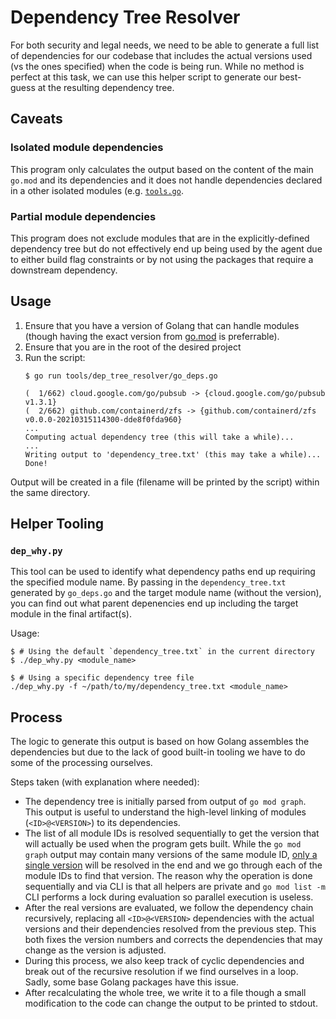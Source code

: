 # Dependency Tree Resolver

For both security and legal needs, we need to be able to generate a full list
of dependencies for our codebase that includes the actual versions used (vs the
ones specified) when the code is being run. While no method is perfect at this
task, we can use this helper script to generate our best-guess at the resulting
dependency tree.


## Caveats

### Isolated module dependencies

This program only calculates the output based on the content of the main
`go.mod` and its dependencies and it does not handle dependencies declared in a
other isolated modules (e.g.
[`tools.go`](https://github.com/DataDog/datadog-agent/blob/main/internal/tools/tools.go).

### Partial module dependencies

This program does not exclude modules that are in the explicitly-defined dependency
tree but do not effectively end up being used by the agent due to either build flag
constraints or by not using the packages that require a downstream dependency.

## Usage

1. Ensure that you have a version of Golang that can handle modules (though having
   the exact version from [go.mod](https://github.com/DataDog/datadog-agent/blob/main/go.mod#L3)
   is preferrable).
2. Ensure that you are in the root of the desired project
3. Run the script:
   ```sh-session
   $ go run tools/dep_tree_resolver/go_deps.go

   (  1/662) cloud.google.com/go/pubsub -> {cloud.google.com/go/pubsub v1.3.1}
   (  2/662) github.com/containerd/zfs -> {github.com/containerd/zfs v0.0.0-20210315114300-dde8f0fda960}
   ...
   Computing actual dependency tree (this will take a while)...
   ...
   Writing output to 'dependency_tree.txt' (this may take a while)...
   Done!
   ```

Output will be created in a file (filename will be printed by the script) within the
same directory.

## Helper Tooling

### `dep_why.py`

This tool can be used to identify what dependency paths end up requiring the
specified module name. By passing in the `dependency_tree.txt` generated by `go_deps.go`
and the target module name (without the version), you can find out what parent
depenencies end up including the target module in the final artifact(s).

Usage:

```sh-session
$ # Using the default `dependency_tree.txt` in the current directory
$ ./dep_why.py <module_name>

$ # Using a specific dependency tree file
./dep_why.py -f ~/path/to/my/dependency_tree.txt <module_name>
```

## Process

The logic to generate this output is based on how Golang assembles the dependencies
but due to the lack of good built-in tooling we have to do some of the processing
ourselves.

Steps taken (with explanation where needed):

- The dependency tree is initially parsed from output of `go mod graph`. This output
  is useful to understand the high-level linking of modules (`<ID>@<VERSION>`) to its
  dependencies.
- The list of all module IDs is resolved sequentially to get the version that will actually
  be used when the program gets built. While the `go mod graph` output may contain many
  versions of the same module ID,
  [only a single version](https://github.com/golang/go/wiki/Modules#version-selection) will
  be resolved in the end and we go through each of the module IDs to find that version.
  The reason why the operation is done sequentially and via CLI is that all helpers are
  private and `go mod list -m` CLI performs a lock during evaluation so parallel execution
  is useless.
- After the real versions are evaluated, we follow the dependency chain recursively,
  replacing all `<ID>@<VERSION>` dependencies with the actual versions and their
  dependencies resolved from the previous step. This both fixes the version numbers and
  corrects the dependencies that may change as the version is adjusted.
- During this process, we also keep track of cyclic dependencies and break out of the
  recursive resolution if we find ourselves in a loop. Sadly, some base Golang packages
  have this issue.
- After recalculating the whole tree, we write it to a file though a small modification to
  the code can change the output to be printed to stdout.
